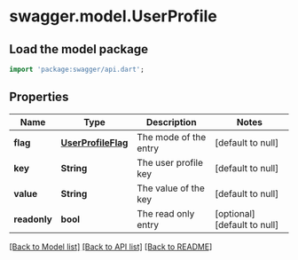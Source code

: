 # swagger.model.UserProfile

## Load the model package
```dart
import 'package:swagger/api.dart';
```

## Properties
Name | Type | Description | Notes
------------ | ------------- | ------------- | -------------
**flag** | [**UserProfileFlag**](UserProfileFlag.md) | The mode of the entry | [default to null]
**key** | **String** | The  user profile key | [default to null]
**value** | **String** | The value of the key | [default to null]
**readonly** | **bool** | The read only entry | [optional] [default to null]

[[Back to Model list]](../README.md#documentation-for-models) [[Back to API list]](../README.md#documentation-for-api-endpoints) [[Back to README]](../README.md)


